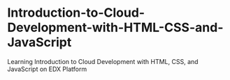 # Introduction-to-Cloud-Development-with-HTML-CSS-and-JavaScript
Learning Introduction to Cloud Development with HTML, CSS, and JavaScript on EDX Platform 


